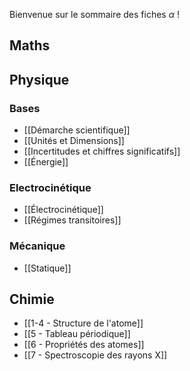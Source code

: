 Bienvenue sur le sommaire des fiches $\alpha$ !

## Maths

## Physique
### Bases
* [[Démarche scientifique]]
* [[Unités et Dimensions]]
* [[Incertitudes et chiffres significatifs]]
* [[Énergie]]
### Electrocinétique
* [[Électrocinétique]]
* [[Régimes transitoires]]
### Mécanique
* [[Statique]]
## Chimie
* [[1-4 - Structure de l'atome]]
* [[5 - Tableau périodique]]
* [[6 - Propriétés des atomes]]
* [[7 - Spectroscopie des rayons X]]
